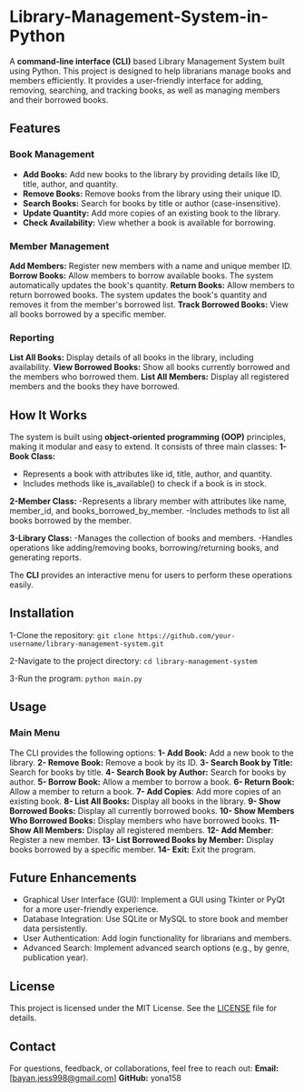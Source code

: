 # Library-Management-System-in-Python
A **command-line interface (CLI)** based Library Management System built using Python. This project is designed to help librarians manage books and members efficiently. It provides a user-friendly interface for adding, removing, searching, and tracking books, as well as managing members and their borrowed books.

## Features  
### Book Management
- **Add Books:** Add new books to the library by providing details like ID, title, author, and quantity.
- **Remove Books:** Remove books from the library using their unique ID.
- **Search Books:** Search for books by title or author (case-insensitive).
- **Update Quantity:** Add more copies of an existing book to the library.
-  **Check Availability:** View whether a book is available for borrowing.

### Member Management
**Add Members:** Register new members with a name and unique member ID.
**Borrow Books:** Allow members to borrow available books. The system automatically updates the book's quantity.
**Return Books:** Allow members to return borrowed books. The system updates the book's quantity and removes it from the member's borrowed list.
**Track Borrowed Books:** View all books borrowed by a specific member.

### Reporting
**List All Books:** Display details of all books in the library, including availability.
**View Borrowed Books:** Show all books currently borrowed and the members who borrowed them.
**List All Members:** Display all registered members and the books they have borrowed.

## How It Works
The system is built using **object-oriented programming (OOP)** principles, making it modular and easy to extend. It consists of three main classes:
**1-Book Class:**
- Represents a book with attributes like id, title, author, and quantity.
- Includes methods like is_available() to check if a book is in stock.

**2-Member Class:**
-Represents a library member with attributes like name, member_id, and books_borrowed_by_member.
-Includes methods to list all books borrowed by the member.

**3-Library Class:**
-Manages the collection of books and members.
-Handles operations like adding/removing books, borrowing/returning books, and generating reports.

The **CLI** provides an interactive menu for users to perform these operations easily.

## Installation
1-Clone the repository:
`git clone https://github.com/your-username/library-management-system.git`

2-Navigate to the project directory:
`cd library-management-system`

3-Run the program:
`python main.py`

## Usage
### Main Menu
The CLI provides the following options:
**1- Add Book:** Add a new book to the library.
**2- Remove Book:** Remove a book by its ID.
**3- Search Book by Title:** Search for books by title.
**4- Search Book by Author:** Search for books by author.
**5- Borrow Book:** Allow a member to borrow a book.
**6- Return Book:** Allow a member to return a book.
**7- Add Copies**: Add more copies of an existing book.
**8- List All Books:** Display all books in the library.
**9- Show Borrowed Books:** Display all currently borrowed books.
**10- Show Members Who Borrowed Books:** Display members who have borrowed books.
**11- Show All Members:** Display all registered members.
**12- Add Member**: Register a new member.
**13- List Borrowed Books by Member:** Display books borrowed by a specific member.
**14- Exit:** Exit the program.

## Future Enhancements
- Graphical User Interface (GUI): Implement a GUI using Tkinter or PyQt for a more user-friendly experience.
- Database Integration: Use SQLite or MySQL to store book and member data persistently.
- User Authentication: Add login functionality for librarians and members.
- Advanced Search: Implement advanced search options (e.g., by genre, publication year).

## License
This project is licensed under the MIT License. See the [LICENSE](LICENSE) file for details.

## Contact
For questions, feedback, or collaborations, feel free to reach out:
**Email:** [bayan.jess998@gmail.com]
**GitHub:** yona158

